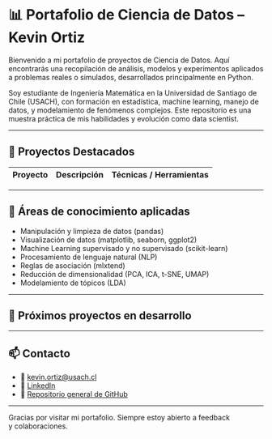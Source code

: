 # 📊 Portafolio de Ciencia de Datos – Kevin Ortiz

Bienvenido a mi portafolio de proyectos de Ciencia de Datos. Aquí encontrarás una recopilación de análisis, modelos y experimentos aplicados a problemas reales o simulados, desarrollados principalmente en Python.

Soy estudiante de Ingeniería Matemática en la Universidad de Santiago de Chile (USACH), con formación en estadística, machine learning, manejo de datos, y modelamiento de fenómenos complejos. Este repositorio es una muestra práctica de mis habilidades y evolución como data scientist.

---

## 📁 Proyectos Destacados

| Proyecto | Descripción | Técnicas / Herramientas |
|---------|-------------|--------------------------|

---

## 🧠 Áreas de conocimiento aplicadas

- Manipulación y limpieza de datos (pandas)
- Visualización de datos (matplotlib, seaborn, ggplot2)
- Machine Learning supervisado y no supervisado (scikit-learn)
- Procesamiento de lenguaje natural (NLP)
- Reglas de asociación (mlxtend)
- Reducción de dimensionalidad (PCA, ICA, t-SNE, UMAP)
- Modelamiento de tópicos (LDA)

---

## 📌 Próximos proyectos en desarrollo



---

## 📫 Contacto

- 📧 kevin.ortiz@usach.cl
- 💼 [LinkedIn](https://www.linkedin.com/in/kevin-ortiz-collao-16376a275)
- 📂 [Repositorio general de GitHub](https://github.com/Kevin2558)

---

Gracias por visitar mi portafolio. Siempre estoy abierto a feedback y colaboraciones.

